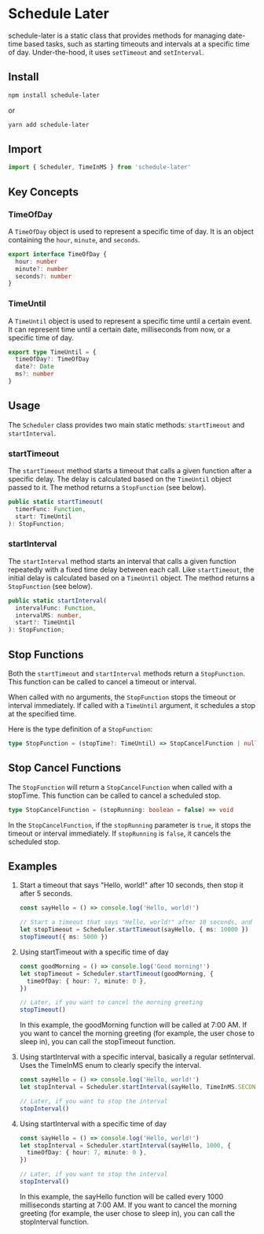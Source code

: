 # Schedule Later

schedule-later is a static class that provides methods for managing date-time based tasks, such as starting timeouts and intervals at a specific time of day. Under-the-hood, it uses `setTimeout` and `setInterval`.

## Install

```bash
npm install schedule-later
```

or

```bash
yarn add schedule-later
```

## Import

```typescript
import { Scheduler, TimeInMS } from 'schedule-later'
```

## Key Concepts

### TimeOfDay

A `TimeOfDay` object is used to represent a specific time of day. It is an object containing the `hour`, `minute`, and `seconds`.

```typescript
export interface TimeOfDay {
  hour: number
  minute?: number
  seconds?: number
}
```

### TimeUntil

A `TimeUntil` object is used to represent a specific time until a certain event. It can represent time until a certain date, milliseconds from now, or a specific time of day.

```typescript
export type TimeUntil = {
  timeOfDay?: TimeOfDay
  date?: Date
  ms?: number
}
```

## Usage

The `Scheduler` class provides two main static methods: `startTimeout` and `startInterval`.

### startTimeout

The `startTimeout` method starts a timeout that calls a given function after a specific delay. The delay is calculated based on the `TimeUntil` object passed to it. The method returns a `StopFunction` (see below).

```typescript
public static startTimeout(
  timerFunc: Function,
  start: TimeUntil
): StopFunction;
```

### startInterval

The `startInterval` method starts an interval that calls a given function repeatedly with a fixed time delay between each call. Like `startTimeout`, the initial delay is calculated based on a `TimeUntil` object. The method returns a `StopFunction` (see below).

```typescript
public static startInterval(
  intervalFunc: Function,
  intervalMS: number,
  start?: TimeUntil
): StopFunction;
```

## Stop Functions

Both the `startTimeout` and `startInterval` methods return a `StopFunction`. This function can be called to cancel a timeout or interval.

When called with no arguments, the `StopFunction` stops the timeout or interval immediately. If called with a `TimeUntil` argument, it schedules a stop at the specified time.

Here is the type definition of a `StopFunction`:

```typescript
type StopFunction = (stopTime?: TimeUntil) => StopCancelFunction | null
```

## Stop Cancel Functions

The `StopFunction` will return a `StopCancelFunction` when called with a stopTime. This function can be called to cancel a scheduled stop.

```typescript
type StopCancelFunction = (stopRunning: boolean = false) => void
```

In the `StopCancelFunction`, if the `stopRunning` parameter is `true`, it stops the timeout or interval immediately. If `stopRunning` is `false`, it cancels the scheduled stop.

## Examples

1. Start a timeout that says "Hello, world!" after 10 seconds, then stop it after 5 seconds.

   ```typescript
   const sayHello = () => console.log('Hello, world!')

   // Start a timeout that says "Hello, world!" after 10 seconds, and stop it after 5 seconds.
   let stopTimeout = Scheduler.startTimeout(sayHello, { ms: 10000 })
   stopTimeout({ ms: 5000 })
   ```

2. Using startTimeout with a specific time of day

   ```typescript
   const goodMorning = () => console.log('Good morning!')
   let stopTimeout = Scheduler.startTimeout(goodMorning, {
     timeOfDay: { hour: 7, minute: 0 },
   })

   // Later, if you want to cancel the morning greeting
   stopTimeout()
   ```

   In this example, the goodMorning function will be called at 7:00 AM. If you want to cancel the morning greeting (for example, the user chose to sleep in), you can call the stopTimeout function.
   &nbsp;

3. Using startInterval with a specific interval, basically a regular setInterval. Uses the TimeInMS enum to clearly specify the interval.

   ```typescript
   const sayHello = () => console.log('Hello, world!')
   let stopInterval = Scheduler.startInterval(sayHello, TimeInMS.SECOND * 5)

   // Later, if you want to stop the interval
   stopInterval()
   ```

4. Using startInterval with a specific time of day

   ```typescript
   const sayHello = () => console.log('Hello, world!')
   let stopInterval = Scheduler.startInterval(sayHello, 1000, {
     timeOfDay: { hour: 7, minute: 0 },
   })

   // Later, if you want to stop the interval
   stopInterval()
   ```

   In this example, the sayHello function will be called every 1000 milliseconds starting at 7:00 AM. If you want to cancel the morning greeting (for example, the user chose to sleep in), you can call the stopInterval function.

